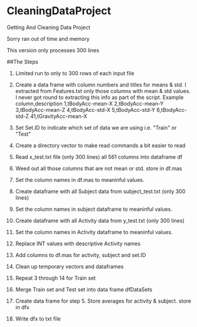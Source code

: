 # CleaningDataProject
Getting And Cleaning Data Project


Sorry ran out of time and memory

This version only processes 300 lines

##The Steps

1. Limited run to only to 300 rows of each input file
2. Create a data frame with column numbers and titles for means & std. I extracted from Features.txt only those columns with mean & std values. I never got round to extracting this info as part of the script.
      Example
        column,description 
        1,tBodyAcc-mean-X
        2,tBodyAcc-mean-Y
        3,tBodyAcc-mean-Z
        4,tBodyAcc-std-X
        5,tBodyAcc-std-Y
        6,tBodyAcc-std-Z
        41,tGravityAcc-mean-X
  
3. Set Set.ID to indicate which set of data we are using i.e. "Train" or "Test"
4. Create a directory vector to make read commands a bit easier to read
5. Read x_test.txt file (only 300 lines) all 561 columns into dataframe df
6. Weed out all those columns that are not mean or std. store in df.mas
7. Set the column names in df.mas to meaninful values.
8. Create dataframe with all Subject data from subject_test.txt (only 300 lines)
9. Set the column names in subject dataframe to meaninful values.
10. Create dataframe with all Activity data from y_test.txt (only 300 lines)
11. Set the column names in Activity dataframe to meaninful values.
12. Replace INT values with descriptive Activity names
13. Add columns to df.mas for activity, subject and set.ID
14. Clean up temporary vectors and dataframes

15. Repeat 3 through 14 for Train set

16. Merge Train set and Test set into data frame dfDataSets

17. Create data frame for step 5. Store averages for activity & subject. store in dfx
18. Write dfx to txt file



